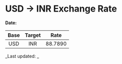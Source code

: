 # USD → INR Exchange Rate

**Date:** 

| Base | Target | Rate  |
|:----:|:------:|:-----:|
| USD  | INR    | 88.7890 |

_Last updated: _